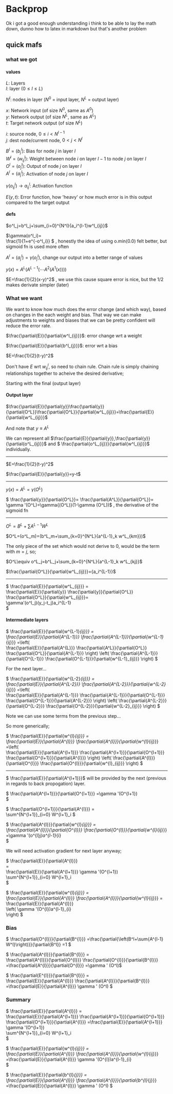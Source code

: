# Backprop

Ok i got a good enough understanding i think to be able to lay the math down, dunno how to latex in markdown but that's another problem 

## quick mafs

### what we got

#### values

$L$: Layers\
$l$: layer ($0\le{l}\le{L}$)

$N^l$: nodes in layer ($N^0$ = input layer, $N^L$ = output layer)

$x$: Network input (of size $N^0$, same as $A^0$)\
$y$: Network output (of size $N^L$, same as $A^L$)\
$t$: Target network output (of size $N^L$)

$i$: source node, $0\le i\lt N^{l-1}$\
$j$: dest node/current node, $0\lt j\lt N^l$


$B^l=(b^l_j$): Bias for node $j$ in layer $l$\
$W^l=(w^l_{ij}$): Weight between node $i$ on layer $l-1$ to node $j$ on layer $l$\
$O^l=(o^l_{j}$): Output of node $j$ on layer $l$ \
$A^l=(a^l_{j}$): Activation of node $j$ on layer $l$ 

$\gamma(o^l_{ij})\rightarrow a^l_{ij}$: Activation function

$E(y,t)$: Error function, how 'heavy' or how much error is in this output compared to the target output

#### defs

$o^l_j=b^l_j+\sum_{i=0}^{N^l}{a_i^{l-1}w^l_{ij}}$

<!-- $\gamma(o^l_i)=\begin{cases} -->
<!-- o^l_i \gt0 & o^l_i\\ -->
<!-- o^l_i \le0 & 0 -->
<!-- \end{cases}$, we use this because o.min(0.0) is easy, and not very computationally heavy -->

$\gamma(o^l_i)=\
\frac{1}{1+e^{-o^l_i}}
$
, honestly the idea of using o.min(0.0) felt better, but sigmoid fn is used more often

$A^l=(a^l_{j})=\gamma(o^l_j)$, change our output into a better range of values

$y(x)=A^L(A^{L-1}(\cdots A^2(A^1(x))))$

$E=\frac{1}{2}(x-y)^2$
, we use this cause square error is nice, but the 1/2 makes derivate simpler (later)

### What we want

We want to know how much does the error change (and which way), based on changes in the each weight and bias. That way we can make adjustments to weights and biases that we can be pretty confident will reduce the error rate.

$\frac{\partial{E}}{\partial{w^l_{ij}}}$: error change wrt a weight

$\frac{\partial{E}}{\partial{b^l_{j}}}$: error wrt a bias

$E=\frac{1}{2}(t-y)^2$


Don't have $E$ wrt $w^l_{ij}$, so need to chain rule. Chain rule is simply chaining relationships together to acheive the desired derivative;

Starting with the final (output layer)

#### Output layer

$\frac{\partial{E}}{\partial{y}}\frac{\partial{y}}{\partial{O^L}}\frac{\partial{O^L}}{\partial{w^L_{ij}}}=\frac{\partial{E}}{\partial{w^L_{ij}}}$

And note that $y\equiv A^L$

We can represent all 
$\frac{\partial{E}}{\partial{y}},\frac{\partial{y}}{\partial{o^L_{ij}}}$ and $
\frac{\partial{o^L_{ij}}}{\partial{w^l_{ij}}}$ individually.

<hr>

$E=\frac{1}{2}(t-y)^2$

$\frac{\partial{E}}{\partial{y}}=y-t$

<hr>

$y(x)=A^L=\gamma (O^L)$


$
\frac{\partial{y}}{\partial{O^L}}=
\frac{\partial{A^L}}{\partial{O^L}}=
\gamma '(O^L)=\gamma{(O^L)}(1-\gamma (O^L))$
, the derivative of the sigmoid fn

<hr>

$O^L=B^L+\sum{A^{L-1}W^L}$

$O^L=(o^L_m)=(b^L_m+\sum_{k=0}^{N^L}{a^{L-1}_k w^L_{km}})$

The only piece of the set which would not derive to 0, would be the term with $m=j$, so;

$O^L\equiv o^L_j=b^L_j+\sum_{k=0}^{N^L}{a^{L-1}_k w^L_{kj}}$

$\frac{\partial{O^L}}{\partial{w^L_{ij}}}={a_i^{L-1}}$

<hr>

$
\frac{\partial{E}}{\partial{w^L_{ij}}}
=\
\frac{\partial{E}}{\partial{y}}
\frac{\partial{y}}{\partial{O^L}}
\frac{\partial{O^L}}{\partial{w^L_{ij}}}=\
\gamma'(o^l_j)(y_j-t_j)a_i^{L-1}\
$

#### Intermediate layers

$
\frac{\partial{E}}{\partial{w^{L-1}_{ij}}}
=\
\frac{\partial{E}}{\partial{A^{L-1}}}
\frac{\partial{A^{L-1}}}{\partial{w^{L-1}_{ij}}}
=\left(\
\frac{\partial{E}}{\partial{A^{L}}}
\frac{\partial{A^L}}{\partial{O^L}}
\frac{\partial{O^L}}{\partial{A^{L-1}}}
\right)
\left(
\frac{\partial{A^{L-1}}}{\partial{O^{L-1}}}
\frac{\partial{O^{L-1}}}{\partial{w^{L-1}_{ij}}}
\right)
$


For the next layer...

$
\frac{\partial{E}}{\partial{w^{L-2}_{ij}}}
=\
\frac{\partial{E}}{\partial{A^{L-2}}}
\frac{\partial{A^{L-2}}}{\partial{w^{L-2}_{ij}}}
=\left(\
\frac{\partial{E}}{\partial{A^{L-1}}}
\frac{\partial{A^{L-1}}}{\partial{O^{L-1}}}
\frac{\partial{O^{L-1}}}{\partial{A^{L-2}}}
\right)
\left(
\frac{\partial{A^{L-2}}}{\partial{O^{L-2}}}
\frac{\partial{O^{L-2}}}{\partial{w^{L-2}_{ij}}}
\right)
$

Note we can use some terms from the previous step...

So more generically;


$
\frac{\partial{E}}{\partial{w^{l}_{ij}}}
=\
\frac{\partial{E}}{\partial{A^{l}}}
\frac{\partial{A^{l}}}{\partial{w^{l}_{ij}}}
=\left(\
\frac{\partial{E}}{\partial{A^{l+1}}}
\frac{\partial{A^{l+1}}}{\partial{O^{l+1}}}
\frac{\partial{O^{l+1}}}{\partial{A^{l}}}
\right)
\left(
\frac{\partial{A^{l}}}{\partial{O^{l}}}
\frac{\partial{O^{l}}}{\partial{w^{l}_{ij}}}
\right)
$

<hr>

$
\frac{\partial{E}}{\partial{A^{l+1}}}$
will be provided by the next (previous in regards to back propogation) layer.

$
\frac{\partial{A^{l+1}}}{\partial{O^{l+1}}}
=\gamma '(O^{l+1})\
$

$
\frac{\partial{O^{l+1}}}{\partial{A^{l}}}
=\
\sum^{N^{l+1}}_{i=0} W^{l+1}_i
$

$
\frac{\partial{A^{l}}}{\partial{w^{l}_{ij}}}
=\
\frac{\partial{A^{l}}}{\partial{O^{l}}}
\frac{\partial{O^{l}}}{\partial{w^{l}_{ij}}}
=\gamma '(o^{l}_j)a^{l-1}_{i}\
$

We will need activation gradient for next layer anyway;

$
\frac{\partial{E}}{\partial{A^{l}}}\
=\
\frac{\partial{E}}{\partial{A^{l+1}}}
\gamma '(O^{l+1})\
\sum^{N^{l+1}}_{i=0} W^{l+1}_i\
$

$
\frac{\partial{E}}{\partial{w^{l}_{ij}}}
=\
\frac{\partial{E}}{\partial{A^{l}}}
\frac{\partial{A^{l}}}{\partial{w^{l}_{ij}}}
=\
\frac{\partial{E}}{\partial{A^{l}}}\
\left(
\gamma '(O^{l})a^{l-1}_{i}\
\right)
$


### Bias

$
\frac{\partial{O^{l}}}{\partial{B^{l}}}
=\frac{\partial{\left(B^l+\sum{A^{l-1} W^l}\right)}}{\partial{B^l}}
=1
$

$
\frac{\partial{A^{l}}}{\partial{B^{l}}}
=\
\frac{\partial{A^{l}}}{\partial{O^{l}}}
\frac{\partial{O^{l}}}{\partial{B^{l}}}
=\frac{\partial{A^{l}}}{\partial{O^{l}}}
=\gamma ' (O^l)$

$
\frac{\partial{E^{l}}}{\partial{B^{l}}}
=\
\frac{\partial{E}}{\partial{A^{l}}}
\frac{\partial{A^{l}}}{\partial{B^{l}}}
=\frac{\partial{E}}{\partial{A^{l}}}
\gamma ' (O^l)
$
 
### Summary

$
\frac{\partial{E}}{\partial{A^{l}}}
=\
\frac{\partial{E}}{\partial{A^{l+1}}}
\frac{\partial{A^{l+1}}}{\partial{O^{l+1}}}
\frac{\partial{O^{l+1}}}{\partial{A^{l}}}
=\frac{\partial{E}}{\partial{A^{l+1}}}
\gamma '(O^{l+1})\
\sum^{N^{l+1}}_{i=0} W^{l+1}_i\
$


$
\frac{\partial{E}}{\partial{w^{l}_{ij}}}
=\
\frac{\partial{E}}{\partial{A^{l}}}
\frac{\partial{A^{l}}}{\partial{w^{l}_{ij}}}
=\frac{\partial{E}}{\partial{A^{l}}}
\gamma '(O^{l})a^{l-1}_{i}\
$

$
\frac{\partial{E}}{\partial{b^{l}_{j}}}
=\
\frac{\partial{E}}{\partial{A^{l}}}
\frac{\partial{A^{l}}}{\partial{b^{l}_{j}}}
=\frac{\partial{E}}{\partial{A^{l}}}
\gamma ' (O^l)
$


